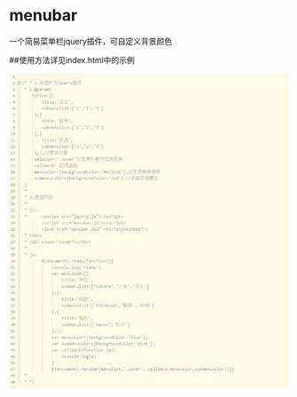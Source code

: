 # menubar
一个简易菜单栏jquery插件，可自定义背景颜色

##使用方法详见index.html中的示例

![Image text](https://github.com/sanmiaomiao/menubar/blob/master/使用方法.JPG)

